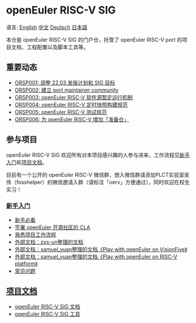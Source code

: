 # openEuler RISC-V SIG

语言:
[English](/about/README.en.md)
[中文](/about/README.zhs.md)
[Deutsch](/about/README.de.md)
[日本語](/about/README.jp.md)

本仓是 openEuler RISC-V SIG 的门户仓，托管了 openEuler RISC-V port 的项目文档、工程配置以及脚本工具等。


## 重要动态

- [ORSP001: 调整 22.03 发版计划和 SIG 目标](/proposal/ORSP001.md)
- [ORSP002: 建立 port maintainer community](/proposal/ORSP002.md)
- [ORSP003: openEuler RISC-V 软件源暂定运行机制](/proposal/ORSP003.md)
- [ORSP004: openEuler RISC-V 定时快照构建规范](/proposal/ORSP004.md)
- [ORSP005: openEuler RISC-V 测试规范](/proposal/ORSP005.md)
- [ORSP006: 为 openEuler RISC-V 增加「准备仓」](/proposal/ORSP006.md)


## 参与项目

openEuler RISC-V SIG 欢迎所有对本项目感兴趣的人参与进来，工作流程见[新手入门](/doc/tutorials)和[项目文档](/doc)。

目前有一个公开的 openEuler RISC-V 微信群，想入微信群请添加PLCT实验室吴伟（fosshelper）的微信邀请入群（请标注「oerv」方便通过），同时欢迎在校生实习！

### [新手入门](/doc/tutorials)
- [新手必看](/doc/tutorials/README.md)
- [签署 openEuler 开源社区的 CLA](/doc/tutorials/account-oE-CLA.md)
- [熟悉项目工作流程](/doc/tutorials/workflow-for-build-a-package.md)
- [外部文档：zxs-un整理的文档](https://gitee.com/zxs-un/doc-port2riscv64-openEuler)
- [外部文档：samuel_yuan整理的文档《Play with openEuler on VisionFive》](https://gitee.com/samuel_yuan/riscv-openeuler-visionfive)
- [外部文档：samuel_yuan整理的文档《Play with openEuler on RISC-V platform》](https://gitee.com/samuel_yuan/play-with-openeuler-on-riscv-platform)
- [常见问题](/doc/tutorials/faq.md)

## [项目文档](/doc)
- [openEuler RISC-V SIG 文档](/doc/README.md)
- [openEuler RISC-V SIG 工具](/tools/README.md)

